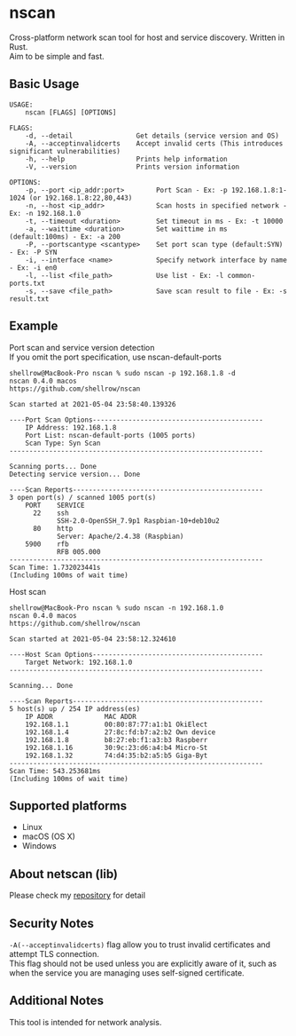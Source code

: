 [netscan-url]: https://github.com/shellrow/netscan
# nscan
Cross-platform network scan tool for host and service discovery. Written in Rust.  
Aim to be simple and fast.  

## Basic Usage
```
USAGE:
    nscan [FLAGS] [OPTIONS]

FLAGS:
    -d, --detail                Get details (service version and OS)
    -A, --acceptinvalidcerts    Accept invalid certs (This introduces significant vulnerabilities)
    -h, --help                  Prints help information
    -V, --version               Prints version information

OPTIONS:
    -p, --port <ip_addr:port>        Port Scan - Ex: -p 192.168.1.8:1-1024 (or 192.168.1.8:22,80,443)
    -n, --host <ip_addr>             Scan hosts in specified network - Ex: -n 192.168.1.0
    -t, --timeout <duration>         Set timeout in ms - Ex: -t 10000
    -a, --waittime <duration>        Set waittime in ms (default:100ms) - Ex: -a 200
    -P, --portscantype <scantype>    Set port scan type (default:SYN) - Ex: -P SYN
    -i, --interface <name>           Specify network interface by name - Ex: -i en0
    -l, --list <file_path>           Use list - Ex: -l common-ports.txt
    -s, --save <file_path>           Save scan result to file - Ex: -s result.txt
```

## Example
Port scan and service version detection  
If you omit the port specification, use nscan-default-ports  
```
shellrow@MacBook-Pro nscan % sudo nscan -p 192.168.1.8 -d
nscan 0.4.0 macos
https://github.com/shellrow/nscan

Scan started at 2021-05-04 23:58:40.139326

----Port Scan Options-------------------------------------------
    IP Address: 192.168.1.8
    Port List: nscan-default-ports (1005 ports)
    Scan Type: Syn Scan
----------------------------------------------------------------

Scanning ports... Done
Detecting service version... Done

----Scan Reports------------------------------------------------
3 open port(s) / scanned 1005 port(s) 
    PORT    SERVICE
      22    ssh
            SSH-2.0-OpenSSH_7.9p1 Raspbian-10+deb10u2
      80    http
            Server: Apache/2.4.38 (Raspbian)
    5900    rfb
            RFB 005.000
----------------------------------------------------------------
Scan Time: 1.732023441s
(Including 100ms of wait time)
```

Host scan  
```
shellrow@MacBook-Pro nscan % sudo nscan -n 192.168.1.0    
nscan 0.4.0 macos
https://github.com/shellrow/nscan

Scan started at 2021-05-04 23:58:12.324610

----Host Scan Options-------------------------------------------
    Target Network: 192.168.1.0
----------------------------------------------------------------

Scanning... Done

----Scan Reports------------------------------------------------
5 host(s) up / 254 IP address(es)
    IP ADDR             MAC ADDR
    192.168.1.1         00:80:87:77:a1:b1 OkiElect
    192.168.1.4         27:8c:fd:b7:a2:b2 Own device
    192.168.1.8         b8:27:eb:f1:a3:b3 Raspberr
    192.168.1.16        30:9c:23:d6:a4:b4 Micro-St
    192.168.1.32        74:d4:35:b2:a5:b5 Giga-Byt
----------------------------------------------------------------
Scan Time: 543.253681ms
(Including 100ms of wait time)
```

## Supported platforms
- Linux
- macOS (OS X)
- Windows

## About netscan (lib)
Please check my [repository][netscan-url] for detail

## Security Notes
`-A(--acceptinvalidcerts)` flag allow you to trust invalid certificates and attempt TLS connection.  
This flag should not be used unless you are explicitly aware of it, such as when the service you are managing uses self-signed certificate.

## Additional Notes
This tool is intended for network analysis.  
